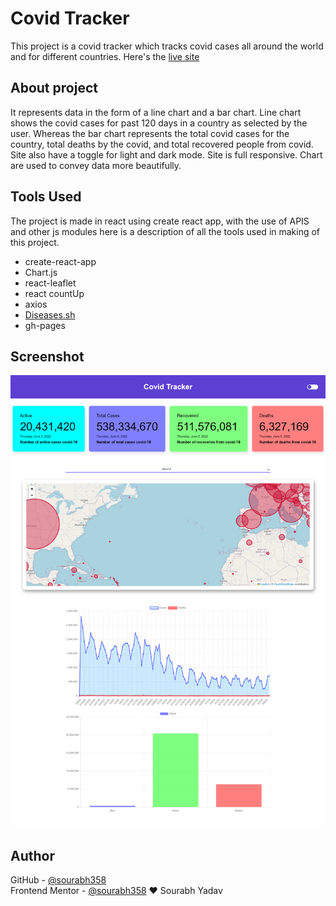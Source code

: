 # Covid Tracker

This project is a covid tracker which tracks covid cases all around the world and for different countries. Here's the [live site](https://sourabh358.github.io/Covid-Tracker/)
## About project

It represents data in the form of a line chart and a bar chart. Line chart shows the covid cases for past 120 days in a country as selected by the user. Whereas the bar chart represents the total covid cases for the country, total deaths by the covid, and total recovered people from covid. Site also have a toggle for light and dark mode. Site is full responsive. Chart are used to convey data more beautifully.

## Tools Used

The project is made in react using create react app, with the use of APIS and other js modules here is a description of all the tools used in making of this project.  
- create-react-app
- Chart.js
- react-leaflet
- react countUp
- axios
- [Diseases.sh](https://disease.sh/)
- gh-pages

## Screenshot
![image](Screenshot.jpg)

## Author
GitHub - [@sourabh358](https://github.com/SOURABH358)  
Frontend Mentor - [@sourabh358](https://www.frontendmentor.io/profile/sourabh358)
❤ Sourabh Yadav
